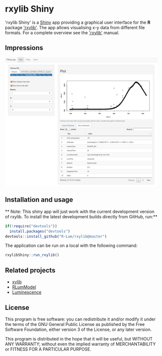 # rxylib Shiny

'rxylib Shiny' is a [Shiny](http://shiny.rstudio.com) app providing a graphical user interface for the **R** package ['rxylib'](https://CRAN.R-project.org/package=rxylib). The app allows visualising x-y data from different file formats. For a complete overview see the ['rxylib'](https://CRAN.R-project.org/package=rxylib) manual.

## Impressions

![](img/screenshot.jpg)

## Installation and usage

** Note: This shiny app will just work with the current development version of rxylib. 
To install the latest development builds directly from GitHub, run:**

```r
if(!require("devtools"))
  install.packages("devtools")
devtools::install_github("R-Lum/rxylib@master")
```

The application can be run on a local with the following command:

```r
rxylibShiny::run_rxylib()
```

## Related projects 

* [xylib](https://github.com/R-Lum/rxylib)
* [RLumModel](https://github.com/R-Lum/RLumModel)
* [Luminescence](https://github.com/R-Lum/Luminescence)

## License

This program is free software: you can redistribute it and/or modify
it under the terms of the GNU General Public License as published by
the Free Software Foundation, either version 3 of the License, or
any later version.

This program is distributed in the hope that it will be useful,
but WITHOUT ANY WARRANTY; without even the implied warranty of
MERCHANTABILITY or FITNESS FOR A PARTICULAR PURPOSE.  
